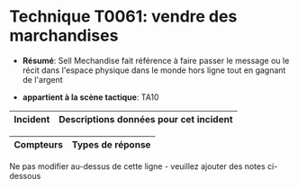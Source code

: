 # Technique T0061: vendre des marchandises

* **Résumé**: Sell Mechandise fait référence à faire passer le message ou le récit dans l'espace physique dans le monde hors ligne tout en gagnant de l'argent

* **appartient à la scène tactique**: TA10


|Incident |Descriptions données pour cet incident |
|-------- |-------------------- |



|Compteurs |Types de réponse |
|-------- |-------------- |


Ne pas modifier au-dessus de cette ligne - veuillez ajouter des notes ci-dessous